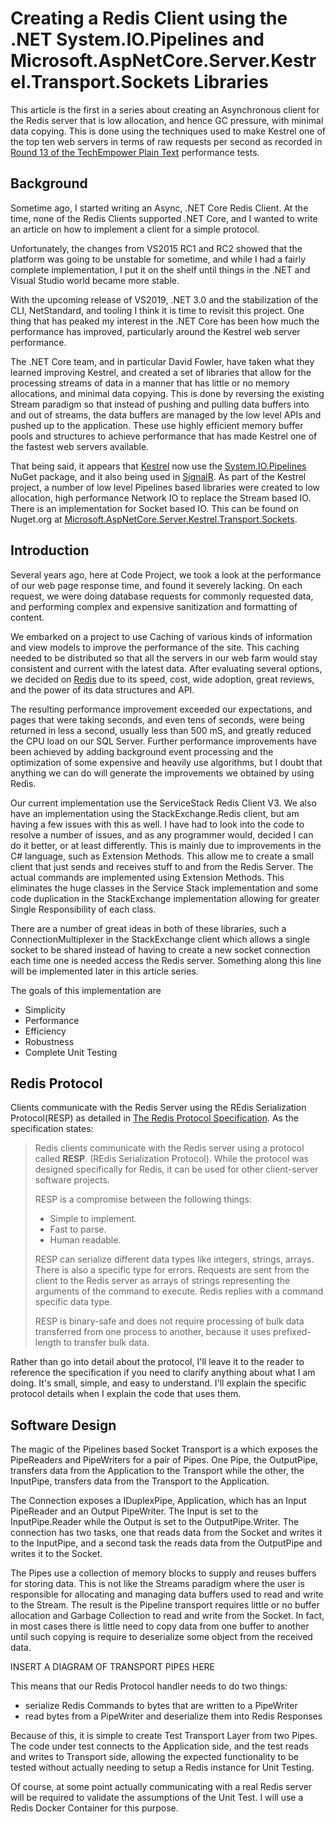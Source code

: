# Creating a Redis Client using the .NET System.IO.Pipelines and Microsoft.AspNetCore.Server.Kestrel.Transport.Sockets Libraries

This article is the first in a series about creating an Asynchronous client for the Redis server that is low allocation, and hence GC pressure, with minimal data copying.  This is done using the techniques used to make Kestrel one of the top ten web servers in terms of raw requests per second as recorded in [Round 13 of the TechEmpower Plain Text](https://www.techempower.com/benchmarks/#section=data-r13&hw=ph&test=plaintext) performance tests.

## Background

Sometime ago, I started writing an Async, .NET Core Redis Client.  At the time, none of the Redis Clients supported .NET Core, and I wanted to write an article on how to implement a client for a simple protocol.  

Unfortunately, the changes from VS2015 RC1 and RC2 showed that the platform was going to be unstable for sometime, and while I had a fairly complete implementation,  I put it on the shelf until things in the .NET and Visual Studio world became more stable.

With the upcoming release of VS2019, .NET 3.0 and the stabilization of the CLI, NetStandard, and tooling I think it is time to revisit this project.  One thing that has peaked my interest in the .NET Core has been how much the performance has improved, particularly around the Kestrel web server performance.

The .NET Core team, and in particular David Fowler, have taken what they learned improving Kestrel, and created a set of libraries that allow for the processing streams of data in a manner that has little or no memory allocations, and minimal data copying.  This is done by reversing the existing Stream paradigm so that instead of pushing and pulling data buffers into and out of streams, the data buffers are managed by the low level APIs and pushed up to the application.  These use highly efficient memory buffer pools and structures to achieve performance that has made Kestrel one of the fastest web servers available. 

That being said, it appears that [Kestrel](https://github.com/aspnet/AspNetCore/tree/master/src/Servers/Kestrel) now use the [System.IO.Pipelines](https://www.nuget.org/packages/System.IO.Pipelines/4.6.0-preview9.19421.4) NuGet package, and it also being used in [SignalR](https://github.com/aspnet/AspNetCore/tree/master/src/signalr).  As part of the Kestrel project, a number of low level Pipelines based libraries were created to low allocation, high performance Network IO to replace the Stream based IO.  There is an implementation for Socket based IO.  This can be found on Nuget.org at [Microsoft.AspNetCore.Server.Kestrel.Transport.Sockets](https://www.nuget.org/packages/Microsoft.AspNetCore.Server.Kestrel.Transport.Sockets/).

## Introduction
Several years ago, here at Code Project, we took a look at the performance of our web page response time, and found it severely lacking. On each request, we were doing database requests for commonly requested data, and performing complex and expensive sanitization and formatting of content.

We embarked on a project to use Caching of various kinds of information and view models to improve the performance of the site.  This caching needed to be distributed so that all the servers in our web farm would stay consistent and current with the latest data.  After evaluating several options, we decided on [Redis](http://redis.io) due to its speed, cost, wide adoption, great reviews, and the power of its data structures and API.

The resulting performance improvement exceeded our expectations, and pages that were taking seconds, and even tens of seconds, were being returned in less a second, usually less than 500 mS, and greatly reduced the CPU load on our SQL Server.  Further performance improvements have been achieved by adding background event processing and the optimization of some expensive and heavily use algorithms, but I doubt that anything we can do will generate the improvements we obtained by using Redis.

Our current implementation use the ServiceStack Redis Client V3.  We also have an implementation using the StackExchange.Redis client, but am having a few issues with this as well. I have had to look into the code to resolve a number of issues, and as any programmer would, decided I can do it better, or at least differently.  This is mainly due to improvements in the C# language, such as Extension Methods.  This allow me to create a small client that just sends and receives stuff to and from the Redis Server. The actual commands are implemented using Extension Methods.  This eliminates the huge classes in the Service Stack implementation and some code duplication in the StackExchange implementation allowing for greater Single Responsibility of each class.

There are a number of great ideas in both of these libraries, such a ConnectionMultiplexer in the StackExchange client which allows a single socket to be shared instead of having to create a new socket connection each time one is needed access the Redis server.  Something along this line will be implemented later in this article series.

The goals of this implementation are

- Simplicity
- Performance
- Efficiency
- Robustness
- Complete Unit Testing

## Redis Protocol
Clients communicate with the Redis Server using the REdis Serialization Protocol(RESP) as detailed in [The Redis Protocol Specification](https://redis.io/topics/protocol). As the specification states:

>Redis clients communicate with the Redis server using a protocol called **RESP**. (REdis Serialization Protocol). While the protocol was designed specifically for Redis, it can be used for other client-server software projects.
> 
>RESP is a compromise between the following things:
> - Simple to implement.
> - Fast to parse.
> - Human readable.
>
>RESP can serialize different data types like integers, strings, arrays. There is also a specific type for errors. Requests are sent from the client to the Redis server as arrays of strings representing the arguments of the command to execute. Redis replies with a command specific data type.
>
>RESP is binary-safe and does not require processing of bulk data transferred from one process to another, because it uses prefixed-length to transfer bulk data.

Rather than go into detail about the protocol, I'll leave it to the reader to reference the specification if you need to clarify anything about what I am doing.  It's small, simple, and easy to understand.  I'll explain the specific protocol details when I explain the code that uses them.

## Software Design
The magic of the Pipelines based Socket Transport is a which exposes the PipeReaders and PipeWriters for a pair of Pipes.  One Pipe, the OutputPipe, transfers data from the Application to the Transport while the other, the InputPipe, transfers data from the Transport to the Application.

The Connection exposes a IDuplexPipe, Application, which has an Input PipeReader and an Output PipeWriter.  The Input is set to the InputPipe.Reader while the Output is set to the OutputPipe.Writer.  The connection has two tasks, one that reads data from the Socket and writes it to the InputPipe, and a second task the reads data from the OutputPipe and writes it to the Socket.

The Pipes use a collection of memory blocks to supply and reuses buffers for storing data.  This is not like the Streams paradigm where the user is responsible for allocating and managing data buffers used to read and write to the Stream.  The result is the Pipeline transport requires little or no buffer allocation and Garbage Collection to read and write from the Socket.  In fact, in most cases there is little need to copy data from one buffer to another until such copying is require to deserialize some object from the received data.

INSERT A DIAGRAM OF TRANSPORT PIPES HERE

This means that our Redis Protocol handler needs to do two things:
* serialize Redis Commands to bytes that are written to a PipeWriter
* read bytes from a PipeWriter and deserialize them into Redis Responses

Because of this, it is simple to create Test Transport Layer from two Pipes.  The code under test connects to the Application side, and the test reads and writes to Transport side, allowing the expected functionality to be tested without actually needing to setup a Redis instance for Unit Testing.

Of course, at some point actually communicating with a real Redis server will be required to validate the assumptions of the Unit Test.  I will use a Redis Docker Container for this purpose.